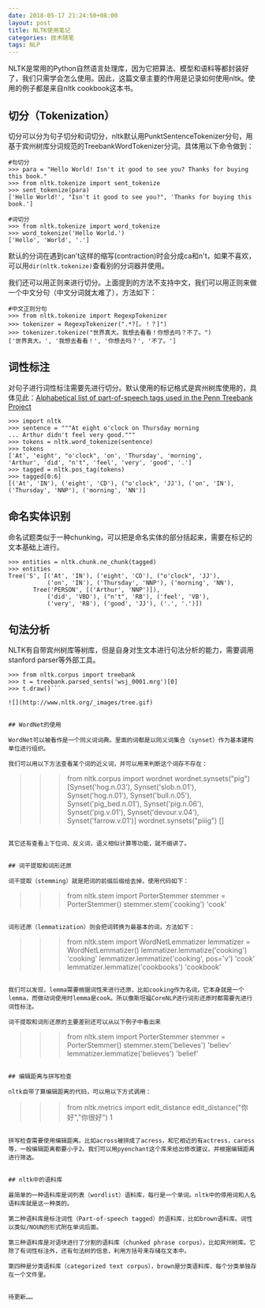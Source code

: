 ```yaml
---
date: 2018-05-17 21:24:50+08:00
layout: post
title: NLTK使用笔记
categories: 技术随笔
tags: NLP
---
```


NLTK是常用的Python自然语言处理库，因为它把算法、模型和语料等都封装好了，我们只需学会怎么使用。因此，这篇文章主要的作用是记录如何使用nltk。使用的例子都是来自nltk cookbook这本书。

## 切分（Tokenization）

切分可以分为句子切分和词切分，nltk默认用PunktSentenceTokenizer分句，用基于宾州树库分词规范的TreebankWordTokenizer分词。具体用以下命令做到：

```
#句切分
>>> para = "Hello World! Isn't it good to see you? Thanks for buying this book."
>>> from nltk.tokenize import sent_tokenize
>>> sent_tokenize(para)
['Hello World!', "Isn't it good to see you?", 'Thanks for buying this book.']
```

```
#词切分
>>> from nltk.tokenize import word_tokenize 
>>> word_tokenize('Hello World.') 
['Hello', 'World', '.']
```

默认的分词在遇到can't这样的缩写(contraction)时会分成ca和n't，如果不喜欢，可以用`dir(nltk.tokenize)`查看别的分词器并使用。

我们还可以用正则来进行切分。上面提到的方法不支持中文，我们可以用正则来做一个中文分句（中文分词就太难了），方法如下：

```
#中文正则分句
>>> from nltk.tokenize import RegexpTokenizer
>>> tokenizer = RegexpTokenizer(".*?[。！？]")
>>> tokenizer.tokenize("世界真大。我想去看看！你想去吗？不了。")
['世界真大。', '我想去看看！', '你想去吗？', '不了。']
```



## 词性标注

对句子进行词性标注需要先进行切分。默认使用的标记格式是宾州树库使用的，具体见此：[Alphabetical list of part-of-speech tags used in the Penn Treebank Project](https://ling.upenn.edu/courses/Fall_2003/ling001/penn_treebank_pos.html)

```
>>> import nltk
>>> sentence = """At eight o'clock on Thursday morning
... Arthur didn't feel very good."""
>>> tokens = nltk.word_tokenize(sentence)
>>> tokens
['At', 'eight', "o'clock", 'on', 'Thursday', 'morning',
'Arthur', 'did', "n't", 'feel', 'very', 'good', '.']
>>> tagged = nltk.pos_tag(tokens)
>>> tagged[0:6]
[('At', 'IN'), ('eight', 'CD'), ("o'clock", 'JJ'), ('on', 'IN'),
('Thursday', 'NNP'), ('morning', 'NN')]
```

## 命名实体识别

命名试题类似于一种chunking，可以把是命名实体的部分括起来，需要在标记的文本基础上进行。

```
>>> entities = nltk.chunk.ne_chunk(tagged)
>>> entities
Tree('S', [('At', 'IN'), ('eight', 'CD'), ("o'clock", 'JJ'),
           ('on', 'IN'), ('Thursday', 'NNP'), ('morning', 'NN'),
       Tree('PERSON', [('Arthur', 'NNP')]),
           ('did', 'VBD'), ("n't", 'RB'), ('feel', 'VB'),
           ('very', 'RB'), ('good', 'JJ'), ('.', '.')])
```

## 句法分析

NLTK有自带宾州树库等树库，但是自身对生文本进行句法分析的能力，需要调用stanford parser等外部工具。

```
>>> from nltk.corpus import treebank
>>> t = treebank.parsed_sents('wsj_0001.mrg')[0]
>>> t.draw()```

![](http://www.nltk.org/_images/tree.gif)


## WordNet的使用

WordNet可以被看作是一个同义词词典。里面的词都是以同义词集合（synset）作为基本建构单位进行组织。

我们可以用以下方法查看某个词的近义词，并可以用来判断这个词存不存在：

```
>>> from nltk.corpus import wordnet
>>> wordnet.synsets("pig")
[Synset('hog.n.03'), Synset('slob.n.01'), Synset('hog.n.01'), Synset('bull.n.05'), Synset('pig_bed.n.01'), Synset('pig.n.06'), Synset('pig.v.01'), Synset('devour.v.04'), Synset('farrow.v.01')]
>>> wordnet.synsets("piiig")
[]
```

其它还有查看上下位词、反义词，语义相似计算等功能，就不细讲了。


## 词干提取和词形还原

词干提取（stemming）就是把词的前缀后缀给去掉，使用代码如下：

```
>>> from nltk.stem import PorterStemmer 
>>> stemmer = PorterStemmer() 
>>> stemmer.stem('cooking') 
'cook' 
```

词形还原（lemmatization）则会把词转换为最基本的词，方法如下：

```
>>> from nltk.stem import WordNetLemmatizer 
>>> lemmatizer = WordNetLemmatizer() 
>>> lemmatizer.lemmatize('cooking') 'cooking' 
>>> lemmatizer.lemmatize('cooking', pos='v') 
'cook' 
>>> lemmatizer.lemmatize('cookbooks') 
'cookbook'
```

我们可以发现，lemma需要根据词性来进行还原，比如cooking作为名词，它本身就是一个lemma，而做动词使用时lemma是cook。所以像斯坦福CoreNLP进行词形还原时都需要先进行词性标注。

词干提取和词形还原的主要差别还可以从以下例子中看出来

```
>>> from nltk.stem import PorterStemmer 
>>> stemmer = PorterStemmer() 
>>> stemmer.stem('believes') 
'believ' 
>>> lemmatizer.lemmatize('believes') 
'belief'
```

## 编辑距离与拼写检查

nltk自带了算编辑距离的代码，可以用以下方式调用：

```
>>> from nltk.metrics import edit_distance
>>> edit_distance("你好","你很好")
1
```

拼写检查需要使用编辑距离。比如across被拼成了acress，和它相近的有actress，caress等，一般编辑距离都要小于2。我们可以用pyenchant这个库来给出修改建议，并根据编辑距离进行筛选。


## nltk中的语料库

最简单的一种语料库是词列表（wordlist）语料库，每行是一个单词。nltk中的停用词和人名语料库就是这一种类的。

第二种语料库是标注词性（Part-of-speech tagged）的语料库，比如brown语料库。词性以类似/NOUN的形式附在单词后面。

第三种语料库是对语块进行了分割的语料库（chunked phrase corpus），比如宾州树库。它除了有词性标注外，还有句法树的信息，利用方括号来存储在文本中。

第四种是分类语料库（categorized text corpus），brown是分类语料库，每个分类单独存在一个文件里。


待更新……





